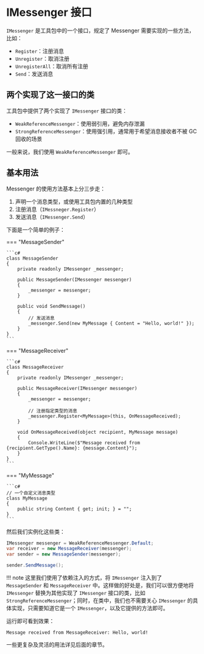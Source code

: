 # IMessenger 接口

`IMessenger` 是工具包中的一个接口，规定了 Messenger 需要实现的一些方法，比如：

- `Register`：注册消息
- `Unregister`：取消注册
- `UnregisterAll`：取消所有注册
- `Send`：发送消息

## 两个实现了这一接口的类

工具包中提供了两个实现了 `IMessenger` 接口的类：

- `WeakReferenceMessenger`：使用弱引用，避免内存泄漏
- `StrongReferenceMessenger`：使用强引用，通常用于希望消息接收者不被 GC 回收的场景

一般来说，我们使用 `WeakReferenceMessenger` 即可。

## 基本用法

Messenger 的使用方法基本上分三步走：

1. 声明一个消息类型，或使用工具包内置的几种类型
2. 注册消息（`IMessneger.Register`）
3. 发送消息（`IMessenger.Send`）

下面是一个简单的例子：

=== "MessageSender"

    ```c#
    class MessageSender
    {
        private readonly IMessenger _messenger;

        public MessageSender(IMessenger messenger)
        {
            _messenger = messenger;
        }

        public void SendMessage()
        {
            // 发送消息
            _messenger.Send(new MyMessage { Content = "Hello, world!" });
        }
    }
    ```

=== "MessageReceiver"

    ```c#
    class MessageReceiver
    {
        private readonly IMessenger _messenger;

        public MessageReceiver(IMessenger messenger)
        {
            _messenger = messenger;

            // 注册指定类型的消息
            _messenger.Register<MyMessage>(this, OnMessageReceived);
        }

        void OnMessageReceived(object recipient, MyMessage message)
        {
            Console.WriteLine($"Message received from {recipient.GetType().Name}: {message.Content}");
        }
    }
    ```

=== "MyMessage"

    ```c#
    // 一个自定义消息类型
    class MyMessage
    {
        public string Content { get; init; } = "";
    }
    ```

然后我们实例化这些类：

```c# title="Program.cs"
IMessenger messenger = WeakReferenceMessenger.Default;
var receiver = new MessageReceiver(messenger);
var sender = new MessageSender(messenger);

sender.SendMessage();
```

!!! note
    这里我们使用了依赖注入的方式，将 `IMessenger` 注入到了 `MessageSender` 和 `MessageReceiver` 中。这样做的好处是，我们可以很方便地将 `IMessenger` 替换为其他实现了 `IMessenger` 接口的类，比如 `StrongReferenceMessenger`；同时，在类中，我们也不需要关心 `IMessenger` 的具体实现，只需要知道它是一个 `IMessenger`，以及它提供的方法即可。

运行即可看到效果：

```
Message received from MessageReceiver: Hello, world!
```

一些更复杂及灵活的用法详见后面的章节。